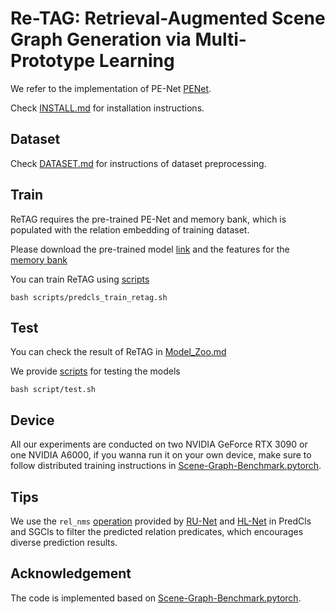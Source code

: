 # Re-TAG: Retrieval-Augmented Scene Graph Generation via Multi-Prototype Learning


We refer to the implementation of PE-Net [PENet](https://github.com/VL-Group/PENET?tab=readme-ov-file). 

Check [INSTALL.md](./INSTALL.md) for installation instructions.

## Dataset
Check [DATASET.md](./DATASET.md) for instructions of dataset preprocessing.


## Train
ReTAG requires the pre-trained PE-Net and memory bank, which is populated with the relation embedding of training dataset.

Please download the pre-trained model [link](https://) and the features for the [memory bank](https://drive.google.com/drive/folders/16sRrrmYfyK2jq12P0JUB7iXx8xG965tS?usp=sharing)

You can train ReTAG using [scripts](./scripts/predcls_train_retag.sh)

```
bash scripts/predcls_train_retag.sh
```


## Test

You can check the result of ReTAG in [Model_Zoo.md](./Model_Zoo.md)

We provide [scripts](./scripts/test.sh) for testing the models

```
bash script/test.sh
```


## Device

All our experiments are conducted on two NVIDIA GeForce RTX 3090 or one NVIDIA A6000, if you wanna run it on your own device, make sure to follow distributed training instructions in [Scene-Graph-Benchmark.pytorch](https://github.com/KaihuaTang/Scene-Graph-Benchmark.pytorch).




## Tips
We use the `rel_nms` [operation](./maskrcnn_benchmark/data/datasets/evaluation/vg/sgg_eval.py) provided by [RU-Net](https://github.com/siml3/RU-Net/blob/main/maskrcnn_benchmark/data/datasets/evaluation/vg/sgg_eval.py) and [HL-Net](https://github.com/siml3/HL-Net/blob/main/maskrcnn_benchmark/data/datasets/evaluation/vg/sgg_eval.py) in PredCls and SGCls to filter the predicted relation predicates, which encourages diverse prediction results. 


## Acknowledgement
The code is implemented based on [Scene-Graph-Benchmark.pytorch](https://github.com/KaihuaTang/Scene-Graph-Benchmark.pytorch).
